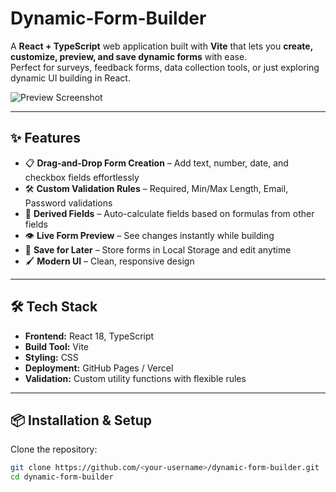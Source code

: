 # Dynamic-Form-Builder
A **React + TypeScript** web application built with **Vite** that lets you **create, customize, preview, and save dynamic forms** with ease.  
Perfect for surveys, feedback forms, data collection tools, or just exploring dynamic UI building in React.

![Preview Screenshot](./preview.png) <!-- optional if you want to add screenshot -->

---

## ✨ Features

- 📋 **Drag-and-Drop Form Creation** – Add text, number, date, and checkbox fields effortlessly  
- 🛠 **Custom Validation Rules** – Required, Min/Max Length, Email, Password validations  
- 🔄 **Derived Fields** – Auto-calculate fields based on formulas from other fields  
- 👁 **Live Form Preview** – See changes instantly while building  
- 💾 **Save for Later** – Store forms in Local Storage and edit anytime  
- 🖌 **Modern UI** – Clean, responsive design

---

## 🛠 Tech Stack

- **Frontend:** React 18, TypeScript  
- **Build Tool:** Vite  
- **Styling:** CSS  
- **Deployment:** GitHub Pages / Vercel  
- **Validation:** Custom utility functions with flexible rules  

---

## 📦 Installation & Setup

Clone the repository:
```bash
git clone https://github.com/<your-username>/dynamic-form-builder.git
cd dynamic-form-builder
